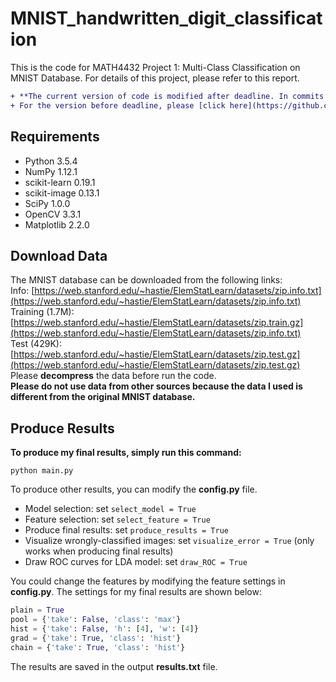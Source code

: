 # MNIST_handwritten_digit_classification

This is the code for MATH4432 Project 1: Multi-Class Classification on MNIST Database. For details of this project, please refer to this report.
```diff
+ **The current version of code is modified after deadline. In commits after deadline, I just wrote the README.md file and separated codes into different files to make it more readable.**  
+ For the version before deadline, please [click here](https://github.com/LucenZhao/MNIST_handwritten_digit_classification/tree/71374ac3ddf85072b848ccd2011ba29cdfb681bb). :)
```

## Requirements
* Python 3.5.4
* NumPy 1.12.1
* scikit-learn 0.19.1
* scikit-image 0.13.1
* SciPy 1.0.0
* OpenCV 3.3.1
* Matplotlib 2.2.0

## Download Data
The MNIST database can be downloaded from the following links:  
Info: [https://web.stanford.edu/~hastie/ElemStatLearn/datasets/zip.info.txt](https://web.stanford.edu/~hastie/ElemStatLearn/datasets/zip.info.txt)  
Training (1.7M): [https://web.stanford.edu/~hastie/ElemStatLearn/datasets/zip.train.gz](https://web.stanford.edu/~hastie/ElemStatLearn/datasets/zip.info.txt)  
Test (429K): [https://web.stanford.edu/~hastie/ElemStatLearn/datasets/zip.test.gz](https://web.stanford.edu/~hastie/ElemStatLearn/datasets/zip.test.gz)  
Please **decompress** the data before run the code.  
**Please do not use data from other sources because the data I used is different from the original MNIST database.**

## Produce Results
**To produce my final results, simply run this command:**
```
python main.py
```

To produce other results, you can modify the **config.py** file.
* Model selection: set `select_model = True`
* Feature selection: set `select_feature = True`
* Produce final results: set `produce_results = True`
* Visualize wrongly-classified images: set `visualize_error = True` (only works when producing final results)
* Draw ROC curves for LDA model: set `draw_ROC = True`

You could change the features by modifying the feature settings in **config.py**. The settings for my final results are shown below:
```python
plain = True
pool = {'take': False, 'class': 'max'}
hist = {'take': False, 'h': [4], 'w': [4]}
grad = {'take': True, 'class': 'hist'}
chain = {'take': True, 'class': 'hist'}
```
  
The results are saved in the output **results.txt** file. 